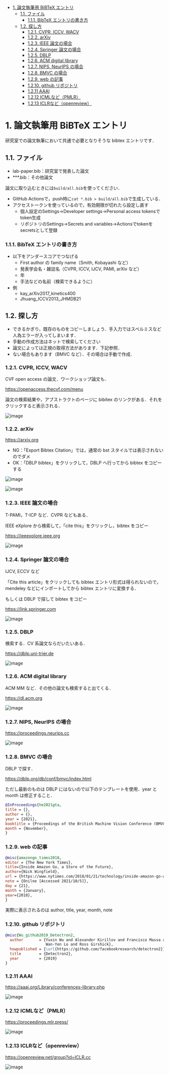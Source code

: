 - [1. 論文執筆用 BiBTeX エントリ](#1-論文執筆用-bibtex-エントリ)
  - [1.1. ファイル](#11-ファイル)
    - [1.1.1. BibTeX エントリの書き方](#111-bibtex-エントリの書き方)
  - [1.2. 探し方](#12-探し方)
    - [1.2.1. CVPR, ICCV, WACV](#121-cvpr-iccv-wacv)
    - [1.2.2. arXiv](#122-arxiv)
    - [1.2.3. IEEE 論文の場合](#123-ieee-論文の場合)
    - [1.2.4. Springer 論文の場合](#124-springer-論文の場合)
    - [1.2.5. DBLP](#125-dblp)
    - [1.2.6. ACM digital library](#126-acm-digital-library)
    - [1.2.7. NIPS, NeurIPS の場合](#127-nips-neurips-の場合)
    - [1.2.8. BMVC の場合](#128-bmvc-の場合)
    - [1.2.9. web の記事](#129-web-の記事)
    - [1.2.10. github リポジトリ](#1210-github-リポジトリ)
    - [1.2.11 AAAI](#1211-aaai)
    - [1.2.12 ICMLなど（PMLR）](#1212-icmlなどpmlr)
    - [1.2.13 ICLRなど（openreview）](#1213-iclrなどopenreview)

# 1. 論文執筆用 BiBTeX エントリ

研究室での論文執筆において共通で必要となりそうな bibtex エントリです．

## 1.1. ファイル

- lab-paper.bib：研究室で発表した論文
- \*\*\*.bib：その他論文

論文に取り込むときには`build/all.bib`を使ってください．

- GitHub Actionsで，push時に`cat *.bib > build/all.bib`で生成している．
- アクセストークンを使っているので，有効期限が切れたら設定し直す
  - 個人設定のSettings->Developer settings->Personal access tokensでtoken生成
  - リポジトリのSettings->Secrets and variables->Actionsでtokenをsecretsとして登録

### 1.1.1. BibTeX エントリの書き方

- 以下をアンダースコアでつなげる
  - First author の family name（Smith, Kobayashi など）
  - 発表学会名・雑誌名（CVPR, ICCV, IJCV, PAMI, arXiv など）
  - 年
  - 手法などの名前（検索できるように）
- 例
  - kay_arXiv2017_kinetics400
  - Jhuang_ICCV2013_JHMDB21

## 1.2. 探し方

- できるかぎり，既存のものをコピーしましょう．手入力ではスペルミスなど人為エラーが入ってしまいます．
- 手動の作成方法はネットで検索してください
- 論文によっては正規の取得方法があります．下記参照．
- ない場合もあります（BMVC など）．その場合は手動で作成．

### 1.2.1. CVPR, ICCV, WACV

CVF open access の論文．ワークショップ論文も．

https://openaccess.thecvf.com/menu

論文の検索結果や，アブストラクトのページに bibitex のリンクがある．それをクリックすると表示される．

![image](https://user-images.githubusercontent.com/4309772/201276011-39cedb17-a52f-4d0c-94d3-2bb49a28cbe9.png)

### 1.2.2. arXiv

https://arxiv.org

- NG：「Export Bibtex Citation」では，通常の bst スタイルでは表示されないのでダメ
- OK：「DBLP bibtex」をクリックして，DBLP へ行ってから bibtex をコピーする

![image](https://user-images.githubusercontent.com/4309772/201276120-72d1cd4b-be26-449c-a43e-9d66ed36278f.png)

![image](https://user-images.githubusercontent.com/4309772/201276130-0954f569-c764-4527-afa2-f6c0473c5c6c.png)

### 1.2.3. IEEE 論文の場合

T-PAMI，T-ICP など．CVPR などもある．

IEEE eXplore から検索して，「cite this」をクリックし，bibtex をコピー

https://ieeexplore.ieee.org

![image](https://user-images.githubusercontent.com/4309772/201276173-1c8985de-774b-45bc-ad0b-cc9404fa8315.png)

### 1.2.4. Springer 論文の場合

IJCV, ECCV など

「Cite this article」をクリックしても bibtex エントリ形式は得られないので，mendeley などにインポートしてから bibtex エントリに変換する．

もしくは DBLP で探して bibtex をコピー

https://link.springer.com

![image](https://user-images.githubusercontent.com/4309772/201276226-7dda91a2-1cee-453b-bc7c-4aaf47f9ec6e.png)

### 1.2.5. DBLP

検索する．CV 系論文ならだいたいある．

https://dblp.uni-trier.de

![image](https://user-images.githubusercontent.com/4309772/201276257-4663fbfb-f925-4220-9d74-569a76eeb330.png)

### 1.2.6. ACM digital library

ACM MM など．その他の論文も検索すると出てくる．

https://dl.acm.org

![image](https://user-images.githubusercontent.com/4309772/201276297-04ea6463-aed2-4c89-9787-9351e64599ed.png)

### 1.2.7. NIPS, NeurIPS の場合

https://proceedings.neurips.cc

![image](https://user-images.githubusercontent.com/4309772/201276333-49c1829a-2734-47fd-b6aa-b7e61202cd7a.png)

### 1.2.8. BMVC の場合

DBLP で探す．

https://dblp.org/db/conf/bmvc/index.html

ただし最新のものは DBLP にはないので以下のテンプレートを使用．year と month は修正すること．

```bibtex
@InProceedings{he2021gta,
title = {},
author = {},
year = {2021},
booktitle = {Proceedings of the British Machine Vision Conference (BMVC))},
month = {November},
}
```

### 1.2.9. web の記事

```bibtex
@misc{amazongo_times2018,
editor = {The New York Times},
title={Inside Amazon Go, a Store of the Future},
author={Nick Wingfield},
url = {https://www.nytimes.com/2018/01/21/technology/inside-amazon-go-a-store-of-the-future.html},
note = {Onilne [Accessed 2021/10/5]},
day = {21},
month = {January},
year={2018},
}
```

実際に表示されるのは author, title, year, month, note

### 1.2.10. github リポジトリ

```bibtex
@misc{Wu_github2019_Detectron2,
  author       = {Yuxin Wu and Alexander Kirillov and Francisco Massa and
                  Wan-Yen Lo and Ross Girshick},
  howpublished = {\url{https://github.com/facebookresearch/detectron2}},
  title        = {Detectron2},
  year         = {2019}
}
```



### 1.2.11 AAAI

https://aaai.org/Library/conferences-library.php

![image](https://user-images.githubusercontent.com/4309772/209266872-0c382309-a94d-4219-80e1-330c0623458b.png)

### 1.2.12 ICMLなど（PMLR）

https://proceedings.mlr.press/

![image](https://user-images.githubusercontent.com/4309772/209267124-3148ced3-bfe4-4891-b00f-3a9f9cbbe29c.png)


### 1.2.13 ICLRなど（openreview）

https://openreview.net/group?id=ICLR.cc

![image](https://user-images.githubusercontent.com/4309772/209267303-db95fe9a-13dd-4715-b831-40ef8dd9a05f.png)
